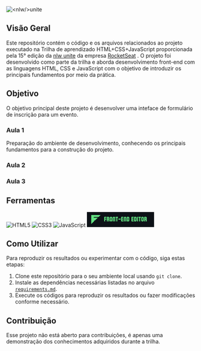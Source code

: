 <picture>
 <source media="(prefers-color-scheme: dark)" srcset="https://github.com/Thamine-sumaya/-nlw-unite/blob/main/srce/1.png?raw=true">
 <source media="(prefers-color-scheme: light)" srcset="https://github.com/Thamine-sumaya/-nlw-unite/assets/160533319/dee528d3-ed72-4046-b5b9-468736661401">
 <img alt="<nlw/>unite" src="prefers-color-scheme">
</picture>

## Visão Geral

Este repositório contém o código e os arquivos relacionados ao projeto executado na Trilha de aprendizado HTML+CSS+JavaScript proporcionada pela 15° edição da [nlw unite](https://www.rocketseat.com.br/eventos/nlw) da empresa [RocketSeat](https://www.rocketseat.com.br/?utm_source=google&utm_medium=cpc&utm_campaign=lead&utm_term=perpetuo&utm_content=institucional-lead-home-texto-lead-brandkws-none-none-institucional-none-none-br-google&utm_term=rocketseat&utm_campaign=PROGRAMAS-ALL-BRANDKWS-SEM&utm_source=adwords&utm_medium=cpc&hsa_acc=8545075154&hsa_cam=16048648686&hsa_grp=135825188594&hsa_ad=579096962131&hsa_src=g&hsa_tgt=kwd-679159515078&hsa_kw=rocketseat&hsa_mt=b&hsa_net=adwords&hsa_ver=3&gad_source=1&gclid=Cj0KCQjw2a6wBhCVARIsABPeH1skFf78waMloambIhrFdY6io5zECSlXqYtyk92sxQ2OyQDxBbeTp_saAoOcEALw_wcB) . O projeto foi desenvolvido como parte da trilha e aborda desenvolvimento front-end com as linguagens HTML, CSS e JavaScript com o objetivo de introduzir os principais fundamentos por meio da prática.

## Objetivo

O objetivo principal deste projeto é desenvolver uma inteface de formulário de inscrição para um evento.

### Aula 1
Preparação do ambiente de desenvolvimento, conhecendo os principais fundamentos para a construção do projeto.

### Aula 2


### Aula 3

## Ferramentas 
![HTML5](https://img.shields.io/badge/html5-%23E34F26.svg?style=for-the-badge&logo=html5&logoColor=white)
![CSS3](https://img.shields.io/badge/css3-%231572B6.svg?style=for-the-badge&logo=css3&logoColor=white)
![JavaScript](https://img.shields.io/badge/javascript-%23323330.svg?style=for-the-badge&logo=javascript&logoColor=%23F7DF1E)
[![Button Front-End editor](https://github.com/Thamine-sumaya/-nlw-unite/blob/main/srce/button%20front-end%20editor.png?raw=true)](https://www.fronteditor.dev)

## Como Utilizar

Para reproduzir os resultados ou experimentar com o código, siga estas etapas:

1. Clone este repositório para o seu ambiente local usando `git clone`.
2. Instale as dependências necessárias listadas no arquivo [`requirements.md`](https://github.com/Thamine-sumaya/-nlw-unite/blob/main/requeriments.md).
3. Execute os códigos para reproduzir os resultados ou fazer modificações conforme necessário.

## Contribuição

Esse projeto não está aberto para contribuições, é apenas uma demonstração dos conhecimentos adquiridos durante a trilha.
